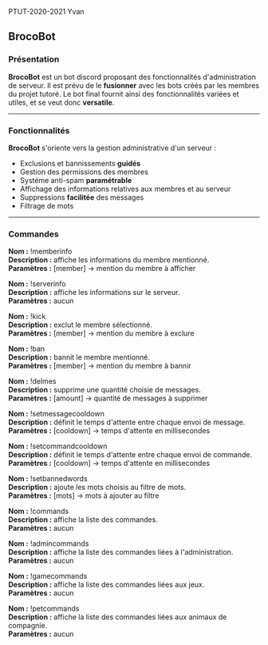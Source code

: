 
PTUT-2020-2021 Yvan

## BrocoBot

### Présentation

**BrocoBot** est un bot discord proposant des fonctionnalités d'administration de serveur. Il est prévu de le **fusionner** avec les bots créés par les membres du projet tutoré. Le bot final fournit ainsi des fonctionnalités variées et utiles, et se veut donc **versatile**.

---

### Fonctionnalités

**BrocoBot** s'oriente vers la gestion administrative d'un serveur :
- Exclusions et bannissements **guidés**
- Gestion des permissions des membres
- Système anti-spam **paramétrable**
- Affichage des informations relatives aux membres et au serveur
- Suppressions **facilitée** des messages
- Filtrage de mots

---

### Commandes

**Nom :** !memberinfo <br />
**Description :** affiche les informations du membre mentionné. <br />
**Paramètres :** [member] -> mention du membre à afficher <br />

**Nom :** !serverinfo <br />
**Description :** affiche les informations sur le serveur. <br />
**Paramètres :** aucun <br />

**Nom :** !kick <br />
**Description :** exclut le membre sélectionné. <br />
**Paramètres :** [member] -> mention du membre à exclure <br />

**Nom :** !ban <br />
**Description :** bannit le membre mentionné. <br />
**Paramètres :** [member] -> mention du membre à bannir <br />

**Nom :** !delmes <br />
**Description :** supprime une quantité choisie de messages. <br />
**Paramètres :** [amount] -> quantité de messages à supprimer <br />

**Nom :** !setmessagecooldown <br />
**Description :** définit le temps d'attente entre chaque envoi de message. <br />
**Paramètres :** [cooldown] -> temps d'attente en millisecondes <br />

**Nom :** !setcommandcooldown <br />
**Description :** définit le temps d'attente entre chaque envoi de commande. <br />
**Paramètres :** [cooldown] -> temps d'attente en millisecondes <br />

**Nom :** !setbannedwords <br />
**Description :** ajoute les mots choisis au filtre de mots. <br />
**Paramètres :** [mots] -> mots à ajouter au filtre <br />

**Nom :** !commands <br />
**Description :** affiche la liste des commandes. <br />
**Paramètres :** aucun <br />

**Nom :** !admincommands <br />
**Description :** affiche la liste des commandes liées à l'administration. <br />
**Paramètres :** aucun <br />

**Nom :** !gamecommands <br />
**Description :** affiche la liste des commandes liées aux jeux. <br />
**Paramètres :** aucun <br />

**Nom :** !petcommands <br />
**Description :** affiche la liste des commandes liées aux animaux de compagnie. <br />
**Paramètres :** aucun <br />
